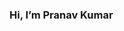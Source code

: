 ### Hi, I’m Pranav Kumar

<!--

- 🔭 I’m currently studying in Mehr chand Polytechnic College
- 🌱 I’m currently learning Android Development
- 🌱 I’m currently learning Kotlin
- 📫 How to reach me by Email: pranavkumar50120@gmail.com
-->
